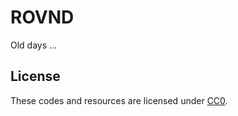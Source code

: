 ROVND
====

Old days ...

## License

These codes and resources are licensed under [CC0](https://creativecommons.org/publicdomain/zero/1.0/deed).